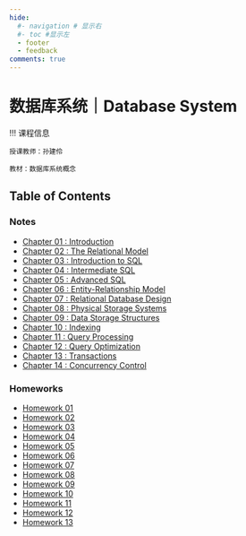 ```yaml
---
hide:
  #- navigation # 显示右
  #- toc #显示左
  - footer
  - feedback
comments: true
--- 
```


# 数据库系统｜Database System

!!! 课程信息

	授课教师：孙建伶
	
	教材：数据库系统概念

## Table of Contents

### Notes

- [Chapter 01 : Introduction](Chapter%201/)
- [Chapter 02 : The Relational Model](Chapter%202/)
- [Chapter 03 : Introduction to SQL](Chapter%203/)
- [Chapter 04 : Intermediate SQL](Chapter%204/)
- [Chapter 05 : Advanced SQL](Chapter%205/)
- [Chapter 06 : Entity-Relationship Model](Chapter%206/)
- [Chapter 07 : Relational Database Design](Chapter%207/)
- [Chapter 08 : Physical Storage Systems](Chapter%208/)
- [Chapter 09 : Data Storage Structures](Chapter%209/)
- [Chapter 10 : Indexing](Chapter%2010/)
- [Chapter 11 : Query Processing](Chapter%2011/)
- [Chapter 12 : Query Optimization](Chapter%2012/)
- [Chapter 13 : Transactions](Chapter%2013/)
- [Chapter 14 : Concurrency Control](Chapter%2014/)

### Homeworks

- [Homework 01](Homework%201/)
- [Homework 02](Homework%202/)
- [Homework 03](Homework%203/)
- [Homework 04](Homework%204/)
- [Homework 05](Homework%205/)
- [Homework 06](Homework%206/)
- [Homework 07](Homework%207/)
- [Homework 08](Homework%208/)
- [Homework 09](Homework%209/)
- [Homework 10](Homework%2010/)
- [Homework 11](Homework%2011/)
- [Homework 12](Homework%2012/)
- [Homework 13](Homework%2013/)

